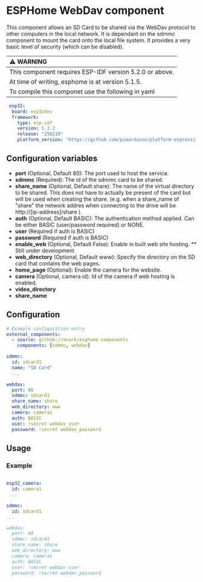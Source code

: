 # ESPHome WebDav component

This component allows an SD Card to be shared via the WebDav protocol to other computers in the local network. It is dependant on the sdmmc component to mount the card onto the local file system. It provides a very basic level of security (which can be disabled).

| :warning: WARNING                                       |
|:--------------------------------------------------------|
| This component requires ESP-IDF version 5.2.0 or above. |
| At time of writing, esphome is at version 5.1.5.        |
| To compile this componet use the following in yaml      |

```yaml
 esp32:
  board: esp32dev
  framework:
    type: esp-idf
    version: 5.3.2
    release: "250210"
    platform_version: "https://github.com/pioarduino/platform-espressif32/releases/download/stable/platform-espressif32.zip"

```

## Configuration variables

* **port** (Optional, Default 80): The port used to host the service.
* **sdmmc** (Required): The id of the sdmmc card to be shared.
* **share_name** (Optional, Default share): The name of the virtual directory to be shared. This does not have to actually be present of the card but will be used when creating the share. (e.g. when a share_name of "share" the network addres when connecting to the drive will be http://[ip-address]/share ).  
* **auth** (Optional, Default BASIC): The authentication method applied. Can be either BASIC (user/password required) or NONE.
* **user** (Required if auth is BASIC)
* **password** (Required if auth is BASIC)
* **enable_web** (Optional, Default False): Enable in built web site hosting. ** Still under development
* **web_directory** (Optional, Default www): Specify the directory on the SD card that contains the web pages.
* **home_page** (Optional): Enable the camera for the website.
* **camera** (Optional, camera id): Id of the camera if web hosting is enabled.
* **video_directory**
* **share_name**

## Configuration

```yaml
# Example configuration entry
external_components:
  - source: github://mnark/esphome-components
    components: [sdmmc, webdav]

sdmmc:
  id: sdcard1
  name: "SD Card"
  ...

webdav:
  port: 80
  sdmmc: sdcard1
  share_name: share
  web_directory: www
  camera: camera1
  auth: BASIC
  user: !secret webdav_user
  password: !secret webdav_password
```

## Usage

### Example

```yaml

esp32_camera:
  id: camera1
 ...

sdmmc:
  id: sdcard1
...

webdav:
  port: 80
  sdmmc: sdcard1
  share_name: share
  web_directory: www
  camera: camera1
  auth: BASIC
  user: !secret webdav_user
  password: !secret webdav_password

```
